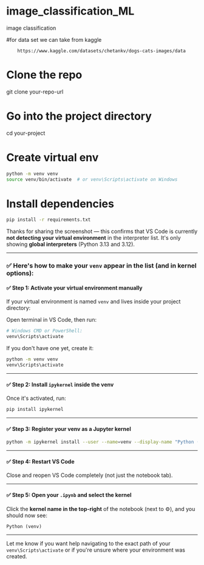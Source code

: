 # image_classification_ML
image classification


#for data set we can take from kaggle 

```link
    https://www.kaggle.com/datasets/chetankv/dogs-cats-images/data
```





# Clone the repo
git clone your-repo-url

# Go into the project directory
cd your-project

# Create virtual env
```bash
python -m venv venv
source venv/bin/activate  # or venv\Scripts\activate on Windows
```

# Install dependencies
```bash
pip install -r requirements.txt

```





Thanks for sharing the screenshot — this confirms that VS Code is currently **not detecting your virtual environment** in the interpreter list. It's only showing **global interpreters** (Python 3.13 and 3.12).

---

### ✅ Here's how to make your `venv` appear in the list (and in kernel options):

#### ✅ Step 1: Activate your virtual environment manually

If your virtual environment is named `venv` and lives inside your project directory:

Open terminal in VS Code, then run:

```bash
# Windows CMD or PowerShell:
venv\Scripts\activate
```

If you don't have one yet, create it:

```bash
python -m venv venv
venv\Scripts\activate
```

---

#### ✅ Step 2: Install `ipykernel` inside the venv

Once it's activated, run:

```bash
pip install ipykernel
```

---

#### ✅ Step 3: Register your venv as a Jupyter kernel

```bash
python -m ipykernel install --user --name=venv --display-name "Python (venv)"
```

---

#### ✅ Step 4: Restart VS Code

Close and reopen VS Code completely (not just the notebook tab).

---

#### ✅ Step 5: Open your `.ipynb` and select the kernel

Click the **kernel name in the top-right** of the notebook (next to ⚙️), and you should now see:

```
Python (venv)
```

---

Let me know if you want help navigating to the exact path of your `venv\Scripts\activate` or if you're unsure where your environment was created.





